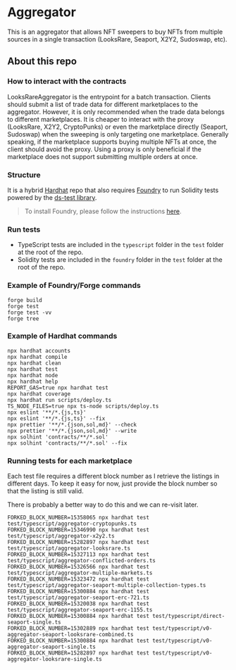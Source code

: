 # Aggregator

This is an aggregator that allows NFT sweepers to buy NFTs from multiple sources in a single transaction (LooksRare, Seaport, X2Y2, Sudoswap, etc).

## About this repo

### How to interact with the contracts

LooksRareAggregator is the entrypoint for a batch transaction. Clients should submit a list of trade data for different marketplaces to the aggregator. However, it is only recommended when the trade data belongs to different marketplaces. It is cheaper to interact with the proxy (LooksRare, X2Y2, CryptoPunks) or even the marketplace directly (Seaport, Sudoswap) when the sweeping is only targeting one marketplace.
Generally speaking, if the marketplace supports buying multiple NFTs at once, the client should avoid the proxy. Using a proxy is only beneficial if the marketplace does not support submitting multiple orders at once.

### Structure

It is a hybrid [Hardhat](https://hardhat.org/) repo that also requires [Foundry](https://book.getfoundry.sh/index.html) to run Solidity tests powered by the [ds-test library](https://github.com/dapphub/ds-test/).

> To install Foundry, please follow the instructions [here](https://book.getfoundry.sh/getting-started/installation.html).

### Run tests

- TypeScript tests are included in the `typescript` folder in the `test` folder at the root of the repo.
- Solidity tests are included in the `foundry` folder in the `test` folder at the root of the repo.

### Example of Foundry/Forge commands

```shell
forge build
forge test
forge test -vv
forge tree
```

### Example of Hardhat commands

```shell
npx hardhat accounts
npx hardhat compile
npx hardhat clean
npx hardhat test
npx hardhat node
npx hardhat help
REPORT_GAS=true npx hardhat test
npx hardhat coverage
npx hardhat run scripts/deploy.ts
TS_NODE_FILES=true npx ts-node scripts/deploy.ts
npx eslint '**/*.{js,ts}'
npx eslint '**/*.{js,ts}' --fix
npx prettier '**/*.{json,sol,md}' --check
npx prettier '**/*.{json,sol,md}' --write
npx solhint 'contracts/**/*.sol'
npx solhint 'contracts/**/*.sol' --fix
```

### Running tests for each marketplace

Each test file requires a different block number as I retrieve the listings in different days.
To keep it easy for now, just provide the block number so that the listing is still valid.

There is probably a better way to do this and we can re-visit later.

```shell
FORKED_BLOCK_NUMBER=15358065 npx hardhat test test/typescript/aggregator-cryptopunks.ts
FORKED_BLOCK_NUMBER=15346990 npx hardhat test test/typescript/aggregator-x2y2.ts
FORKED_BLOCK_NUMBER=15282897 npx hardhat test test/typescript/aggregator-looksrare.ts
FORKED_BLOCK_NUMBER=15327113 npx hardhat test test/typescript/aggregator-conflicted-orders.ts
FORKED_BLOCK_NUMBER=15326566 npx hardhat test test/typescript/aggregator-multiple-markets.ts
FORKED_BLOCK_NUMBER=15323472 npx hardhat test test/typescript/aggregator-seaport-multiple-collection-types.ts
FORKED_BLOCK_NUMBER=15300884 npx hardhat test test/typescript/aggregator-seaport-erc-721.ts
FORKED_BLOCK_NUMBER=15320038 npx hardhat test test/typescript/aggregator-seaport-erc-1155.ts
FORKED_BLOCK_NUMBER=15300884 npx hardhat test test/typescript/direct-seaport-single.ts
FORKED_BLOCK_NUMBER=15302889 npx hardhat test test/typescript/v0-aggregator-seaport-looksrare-combined.ts
FORKED_BLOCK_NUMBER=15300884 npx hardhat test test/typescript/v0-aggregator-seaport-single.ts
FORKED_BLOCK_NUMBER=15282897 npx hardhat test test/typescript/v0-aggregator-looksrare-single.ts
```
